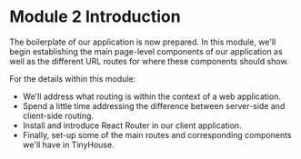 # Module 2 Introduction

The boilerplate of our application is now prepared. In this module, we'll begin establishing the main page-level components of our application as well as the different URL routes for where these components should show.

For the details within this module:

-   We'll address what routing is within the context of a web application.
-   Spend a little time addressing the difference between server-side and client-side routing.
-   Install and introduce React Router in our client application.
-   Finally, set-up some of the main routes and corresponding components we'll have in TinyHouse.
